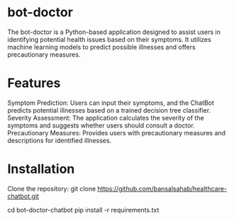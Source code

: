 # bot-doctor
The bot-doctor is a Python-based application designed to assist users in identifying potential health issues based on their symptoms. It utilizes machine learning models to predict possible illnesses and offers precautionary measures.

# Features
Symptom Prediction: Users can input their symptoms, and the ChatBot predicts potential illnesses based on a trained decision tree classifier.
Severity Assessment: The application calculates the severity of the symptoms and suggests whether users should consult a doctor.
Precautionary Measures: Provides users with precautionary measures and descriptions for identified illnesses.

# Installation
Clone the repository:
git clone https://github.com/bansalsahab/healthcare-chatbot.git


cd bot-doctor-chatbot
pip install -r requirements.txt
